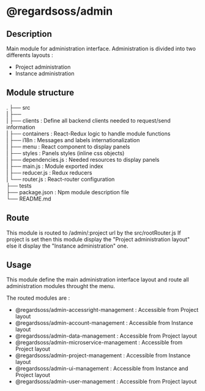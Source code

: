 # @regardsoss/admin


## Description

Main module for administration interface.
Administration is divided into two differents layouts :

  - Project administration
  - Instance administration

## Module structure

 .
 ├── src  
 |   ├──  
 |   ├── clients         : Define all backend clients needed to request/send information  
 |   ├── containers      : React-Redux logic to handle module functions  
 |   ├── i18n            : Messages and labels internationalization  
 |   ├── menu            : React component to display panels  
 |   ├── styles          : Panels styles (inline css objects)  
 |   ├── dependencies.js : Needed resources to display panels  
 |   ├── main.js         : Module exported index  
 |   ├── reducer.js      : Redux reducers  
 |   └── router.js       : React-router configuration  
 ├── tests  
 ├── package.json    : Npm module description file  
 └── README.md  


## Route

This module is routed to /admin/:project url by the src/rootRouter.js
If project is set then this module display the "Project administration layout" else it display the "Instance administration" one.

## Usage

This module define the main administration interface layout and route all administration modules throught the menu.

The routed modules are : 
 
  - @regardsoss/admin-accessright-management : Accessible from Project layout
  - @regardsoss/admin-account-management : Accessible from Instance layout
  - @regardsoss/admin-data-management : Accessible from Project layout
  - @regardsoss/admin-microservice-management : Accessible from Project layout
  - @regardsoss/admin-project-management : Accessible from Instance layout
  - @regardsoss/admin-ui-management : Accessible from Instance and Project layout 
  - @regardsoss/admin-user-management : Accessible from Project layout
  
  
